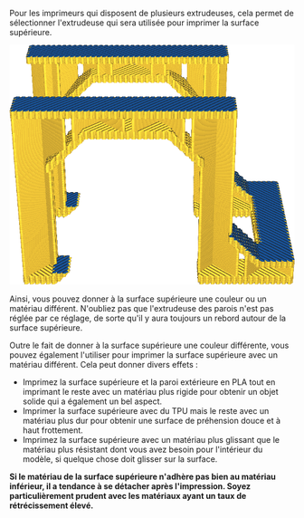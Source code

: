 Pour les imprimeurs qui disposent de plusieurs extrudeuses, cela permet de sélectionner l'extrudeuse qui sera utilisée pour imprimer la surface supérieure.

![Ce modèle sera imprimé avec uniquement les couches de la surface supérieure dans une couleur différente](../../../articles/images/roofing_extruder_nr.png)

Ainsi, vous pouvez donner à la surface supérieure une couleur ou un matériau différent. N'oubliez pas que l'extrudeuse des parois n'est pas réglée par ce réglage, de sorte qu'il y aura toujours un rebord autour de la surface supérieure.

Outre le fait de donner à la surface supérieure une couleur différente, vous pouvez également l'utiliser pour imprimer la surface supérieure avec un matériau différent. Cela peut donner divers effets :
* Imprimez la surface supérieure et la paroi extérieure en PLA tout en imprimant le reste avec un matériau plus rigide pour obtenir un objet solide qui a également un bel aspect.
* Imprimer la surface supérieure avec du TPU mais le reste avec un matériau plus dur pour obtenir une surface de préhension douce et à haut frottement.
* Imprimez la surface supérieure avec un matériau plus glissant que le matériau plus résistant dont vous avez besoin pour l'intérieur du modèle, si quelque chose doit glisser sur la surface.

**Si le matériau de la surface supérieure n'adhère pas bien au matériau inférieur, il a tendance à se détacher après l'impression. Soyez particulièrement prudent avec les matériaux ayant un taux de rétrécissement élevé.**
